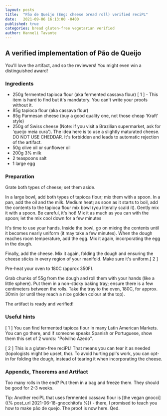 ```yaml
---
layout: posts
title:  "Pão de Queijo (Eng: cheese bread roll) verified reciPL"
date:   2021-09-06 16:13:00 -0400
published: true
categories: bread gluten-free vegetarian verified
author: Hanneli Tavante
---
```



## A verified implementation of Pão de Queijo

You'll love the artifact, and so the reviewers! You might even win a distinguished award!

### Ingredients

* 250g fermented tapioca flour (aka fermented cassava flour) \[ 1 \] - This item is hard to find but it's mandatory. You can't write your proofs without it.
* 85g tapioca flour (aka cassava flour)
* 85g Parmesan cheese (buy a good quality one, not those cheap 'Kraft' style)
* 250g of Swiss cheese (Note: if you visit a Brazilian supermarket, ask for 'queijo meia cura'). The idea here is to use a slightly maturated cheese. DO NOT USE CHEDDAR. It's forbidden and leads to automatic rejection of the artifact.
* 50g olive oil or sunflower oil
* 200g 3% milk
* 2 teaspoons salt
* 1 large egg


### Preparation

Grate both types of cheese; set them aside.

In a large bowl, add both types of tapioca flour; mix them with a spoon.
In a pan, add the oil and the milk. Medium heat; as soon as it starts to boil, add the contents to the tapioca flour mix bowl (you literally scald it). Gently mix it with a spoon. Be careful, it's hot! Mix it as much as you can with the spoon; let the mix cool down for a few minutes

It's time to use your hands. Inside the bowl, go on mixing the contents until it becomes nearly uniform (it may take a few minutes). When the dough reaches room temperature, add the egg. Mix it again, incorporating the egg in the dough. 

Finally, add the cheese. Mix it again, folding the dough and ensuring the cheese sticks in every region of your manifold. Make sure it's uniform.\[ 2 \]

Pre-heat your oven to 180C (approx 350F).

Grab chunks of 55g from the dough and roll them with your hands (like a little sphere). Put them in a non-sticky baking tray; ensure there is a few centimeters between the rolls. Take the tray to the oven, 180C, for approx. 30min (or until they reach a nice golden colour at the top).

The artifact is ready and verified!

### Useful hints

\[ 1 \] You can find fermented tapioca flour in many Latin American Markets. You can go there, and if someone speaks Spanish or Portuguese, show them this set of 2 words: "Polvilho Azedo".


\[ 2 \] This is a gluten-free reciPL!
That means you can tear it as needed (topologists might be upset, tho). To avoid hurting ppl's work, you can opt-in for folding the dough, instead of tearing it when incorporating the cheese.


### Appendix, Theorems and Artifact


Too many rolls in the end? Put them in a bag and freeze them. They should be good for 2-3 weeks.

Tip: Another reciPL that uses fermented cassava flour is [the vegan gnocci]({% post_url 2021-06-18-gnocchitofu %}) - there, I promised to teach you how to make pão de quejo. The proof is now here. Qed.



